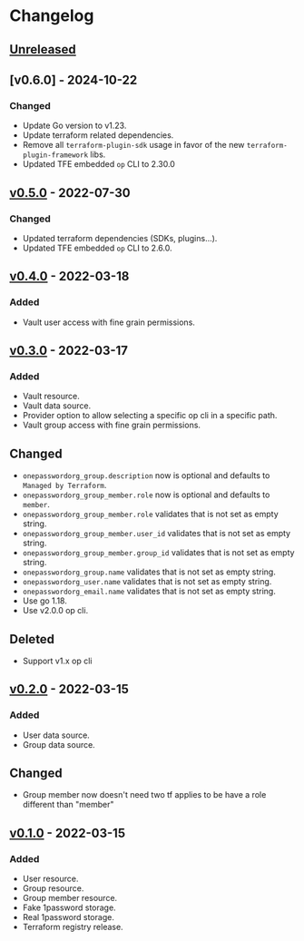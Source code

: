# Changelog

## [Unreleased]

## [v0.6.0] - 2024-10-22

### Changed

- Update Go version to v1.23.
- Update terraform related dependencies.
- Remove all `terraform-plugin-sdk` usage in favor of the new `terraform-plugin-framework` libs.
- Updated TFE embedded `op` CLI to 2.30.0

## [v0.5.0] - 2022-07-30

### Changed

- Updated terraform dependencies (SDKs, plugins...).
- Updated TFE embedded `op` CLI to 2.6.0.

## [v0.4.0] - 2022-03-18

### Added

- Vault user access with fine grain permissions.

## [v0.3.0] - 2022-03-17

### Added

- Vault resource.
- Vault data source.
- Provider option to allow selecting a specific op cli in a specific path.
- Vault group access with fine grain permissions.

## Changed

- `onepasswordorg_group.description` now is optional and defaults to `Managed by Terraform`.
- `onepasswordorg_group_member.role` now is optional and defaults to `member`.
- `onepasswordorg_group_member.role` validates that is not set as empty string.
- `onepasswordorg_group_member.user_id` validates that is not set as empty string.
- `onepasswordorg_group_member.group_id` validates that is not set as empty string.
- `onepasswordorg_group.name` validates that is not set as empty string.
- `onepasswordorg_user.name` validates that is not set as empty string.
- `onepasswordorg_email.name` validates that is not set as empty string.
- Use go 1.18.
- Use v2.0.0 op cli.

## Deleted

- Support v1.x op cli

## [v0.2.0] - 2022-03-15

### Added

- User data source.
- Group data source.

## Changed

- Group member now doesn't need two tf applies to be have a role different than "member"

## [v0.1.0] - 2022-03-15

### Added

- User resource.
- Group resource.
- Group member resource.
- Fake 1password storage.
- Real 1password storage.
- Terraform registry release.

[unreleased]: https://github.com/slok/terraform-provider-onepasswordorg/compare/v0.6.0...HEAD
[v0.5.0]: https://github.com/slok/terraform-provider-onepasswordorg/compare/v0.6.0...v0.6.0
[v0.5.0]: https://github.com/slok/terraform-provider-onepasswordorg/compare/v0.4.0...v0.5.0
[v0.4.0]: https://github.com/slok/terraform-provider-onepasswordorg/compare/v0.3.0...v0.4.0
[v0.3.0]: https://github.com/slok/terraform-provider-onepasswordorg/compare/v0.2.0...v0.3.0
[v0.2.0]: https://github.com/slok/terraform-provider-onepasswordorg/compare/v0.1.0...v0.2.0
[v0.1.0]: https://github.com/slok/terraform-provider-onepasswordorg/releases/tag/v0.1.0
